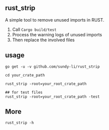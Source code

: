 ## rust_strip

A simple tool to remove unused imports in RUST.


1. Call `Cargo build/test`
2. Process the warning logs of unused imports
3. Then replace the involved files


## usage

```
go get -u -v github.com/sundy-li/rust_strip

cd your_crate_path

rust_strip -root=your_root_crate_path

## for test files
rust_strip -root=your_root_crate_path -test
```

## More
```
rust_strip -h
```
